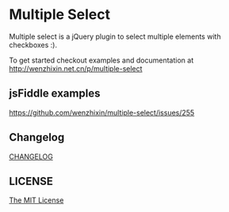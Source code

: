 # Multiple Select

Multiple select is a jQuery plugin to select multiple elements with checkboxes :).

To get started checkout examples and documentation at
<http://wenzhixin.net.cn/p/multiple-select>

## jsFiddle examples

<https://github.com/wenzhixin/multiple-select/issues/255>

## Changelog

[CHANGELOG](https://github.com/wenzhixin/multiple-select/blob/master/CHANGELOG.md)

## LICENSE

[The MIT License](https://github.com/wenzhixin/multiple-select/blob/master/LICENSE)
